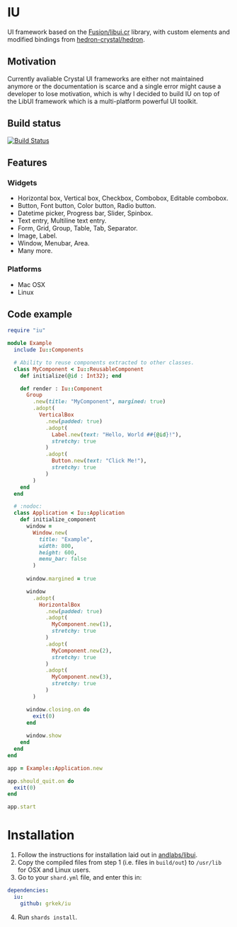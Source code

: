 # IU
UI framework based on the [Fusion/libui.cr](https://github.com/Fusion/libui.cr) library, with custom elements and modified bindings from [hedron-crystal/hedron](https://github.com/hedron-crystal/hedron).

## Motivation
Currently avaliable Crystal UI frameworks are either not maintained anymore or the documentation is scarce and a single error might cause a developer to lose motivation, which is why I decided to build IU on top of the LibUI framework which is a multi-platform powerful UI toolkit.

## Build status
[![Build Status](https://action-badges.now.sh/grkek/iu)](https://github.com/grkek/iu/actions)

## Features
### Widgets
- Horizontal box, Vertical box, Checkbox, Combobox, Editable combobox.
- Button, Font button, Color button, Radio button.
- Datetime picker, Progress bar, Slider, Spinbox.
- Text entry, Multiline text entry.
- Form, Grid, Group, Table, Tab, Separator.
- Image, Label.
- Window, Menubar, Area.
- Many more.

### Platforms
- Mac OSX
- Linux

## Code example
```ruby
require "iu"

module Example
  include Iu::Components

  # Ability to reuse components extracted to other classes.
  class MyComponent < Iu::ReusableComponent
    def initialize(@id : Int32); end

    def render : Iu::Component
      Group
        .new(title: "MyComponent", margined: true)
        .adopt(
          VerticalBox
            .new(padded: true)
            .adopt(
              Label.new(text: "Hello, World ##{@id}!"),
              stretchy: true
            )
            .adopt(
              Button.new(text: "Click Me!"),
              stretchy: true
            )
        )
    end
  end

  # :nodoc:
  class Application < Iu::Application
    def initialize_component
      window =
        Window.new(
          title: "Example",
          width: 800,
          height: 600,
          menu_bar: false
        )
      
      window.margined = true

      window
        .adopt(
          HorizontalBox
            .new(padded: true)
            .adopt(
              MyComponent.new(1),
              stretchy: true
            )
            .adopt(
              MyComponent.new(2),
              stretchy: true
            )
            .adopt(
              MyComponent.new(3),
              stretchy: true
            )
        )

      window.closing.on do
        exit(0)
      end
      
      window.show
    end
  end
end

app = Example::Application.new

app.should_quit.on do
  exit(0)
end

app.start
```

# Installation
1. Follow the instructions for installation laid out in [andlabs/libui](https://github.com/andlabs/libui).
2. Copy the compiled files from step 1 (i.e. files in `build/out`) to `/usr/lib` for OSX and Linux users.
3. Go to your `shard.yml` file, and enter this in:

```yaml
dependencies:
  iu:
    github: grkek/iu
```
4. Run `shards install`.